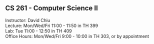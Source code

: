 ## CS 261 - Computer Science II

Instructor: David Chiu\
Lecture: Mon/Wed/Fri 11:00 - 11:50 in TH 399\
Lab: Tue 11:00 - 12:50 in TH 409\
Office Hours: Mon/Wed/Fri 9:00 - 10:00 in TH 303, or by appointment


<!-- David's schedule generator! Do not touch -->
<div id="schedule">&nbsp;</div>
<script type="text/javascript" src="../calendar.js"></script>
<script type="text/javascript" src="schedule.js"></script>
<!-- End -->
